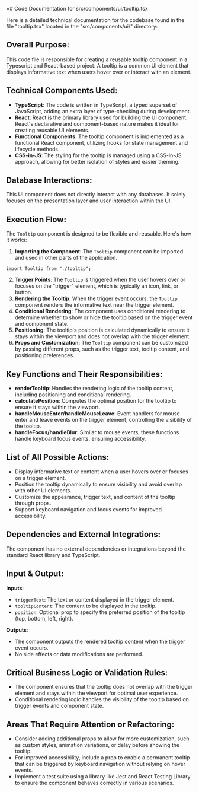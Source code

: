 =# Code Documentation for src/components/ui/tooltip.tsx

Here is a detailed technical documentation for the codebase found in the file "tooltip.tsx" located in the "src/components/ui/" directory:

## Overall Purpose:
This code file is responsible for creating a reusable tooltip component in a Typescript and React-based project. A tooltip is a common UI element that displays informative text when users hover over or interact with an element.

## Technical Components Used:
- **TypeScript**: The code is written in TypeScript, a typed superset of JavaScript, adding an extra layer of type-checking during development.
- **React**: React is the primary library used for building the UI component. React's declarative and component-based nature makes it ideal for creating reusable UI elements.
- **Functional Components**: The tooltip component is implemented as a functional React component, utilizing hooks for state management and lifecycle methods.
- **CSS-in-JS**: The styling for the tooltip is managed using a CSS-in-JS approach, allowing for better isolation of styles and easier theming.

## Database Interactions:
This UI component does not directly interact with any databases. It solely focuses on the presentation layer and user interaction within the UI.

## Execution Flow:
The `Tooltip` component is designed to be flexible and reusable. Here's how it works:
1. **Importing the Component**: The `Tooltip` component can be imported and used in other parts of the application.

```tsx
import Tooltip from "./tooltip";
```

2. **Trigger Points**: The `Tooltip` is triggered when the user hovers over or focuses on the "trigger" element, which is typically an icon, link, or button.
3. **Rendering the Tooltip**: When the trigger event occurs, the `Tooltip` component renders the informative text near the trigger element.
4. **Conditional Rendering**: The component uses conditional rendering to determine whether to show or hide the tooltip based on the trigger event and component state.
5. **Positioning**: The tooltip's position is calculated dynamically to ensure it stays within the viewport and does not overlap with the trigger element.
6. **Props and Customization**: The `Tooltip` component can be customized by passing different props, such as the trigger text, tooltip content, and positioning preferences.

## Key Functions and Their Responsibilities:
- **renderTooltip**: Handles the rendering logic of the tooltip content, including positioning and conditional rendering.
- **calculatePosition**: Computes the optimal position for the tooltip to ensure it stays within the viewport.
- **handleMouseEnter/handleMouseLeave**: Event handlers for mouse enter and leave events on the trigger element, controlling the visibility of the tooltip.
- **handleFocus/handleBlur**: Similar to mouse events, these functions handle keyboard focus events, ensuring accessibility.

## List of All Possible Actions:
- Display informative text or content when a user hovers over or focuses on a trigger element.
- Position the tooltip dynamically to ensure visibility and avoid overlap with other UI elements.
- Customize the appearance, trigger text, and content of the tooltip through props.
- Support keyboard navigation and focus events for improved accessibility.

## Dependencies and External Integrations:
The component has no external dependencies or integrations beyond the standard React library and TypeScript.

## Input & Output:
**Inputs**:
- `triggerText`: The text or content displayed in the trigger element.
- `tooltipContent`: The content to be displayed in the tooltip.
- `position`: Optional prop to specify the preferred position of the tooltip (top, bottom, left, right).

**Outputs**:
- The component outputs the rendered tooltip content when the trigger event occurs.
- No side effects or data modifications are performed.

## Critical Business Logic or Validation Rules:
- The component ensures that the tooltip does not overlap with the trigger element and stays within the viewport for optimal user experience.
- Conditional rendering logic handles the visibility of the tooltip based on trigger events and component state.

## Areas That Require Attention or Refactoring:
- Consider adding additional props to allow for more customization, such as custom styles, animation variations, or delay before showing the tooltip.
- For improved accessibility, include a prop to enable a permanent tooltip that can be triggered by keyboard navigation without relying on hover events.
- Implement a test suite using a library like Jest and React Testing Library to ensure the component behaves correctly in various scenarios.
